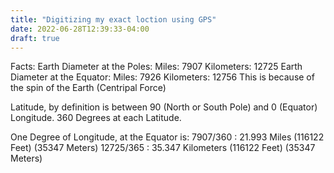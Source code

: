 ```yaml
---
title: "Digitizing my exact loction using GPS"
date: 2022-06-28T12:39:33-04:00
draft: true
---
```


Facts:
Earth Diameter at the Poles:
Miles: 7907     Kilometers: 12725
Earth Diameter at the Equator:
Miles: 7926     Kilometers: 12756
This is because of the spin of the Earth (Centripal Force)

Latitude, by definition is between 90 (North or South Pole)
and 0 (Equator)
Longitude. 360 Degrees at each Latitude.

One Degree of Longitude, at the Equator is:
7907/360  : 21.993 Miles        (116122 Feet) (35347 Meters)
12725/365 : 35.347 Kilometers   (116122 Feet) (35347 Meters) 




